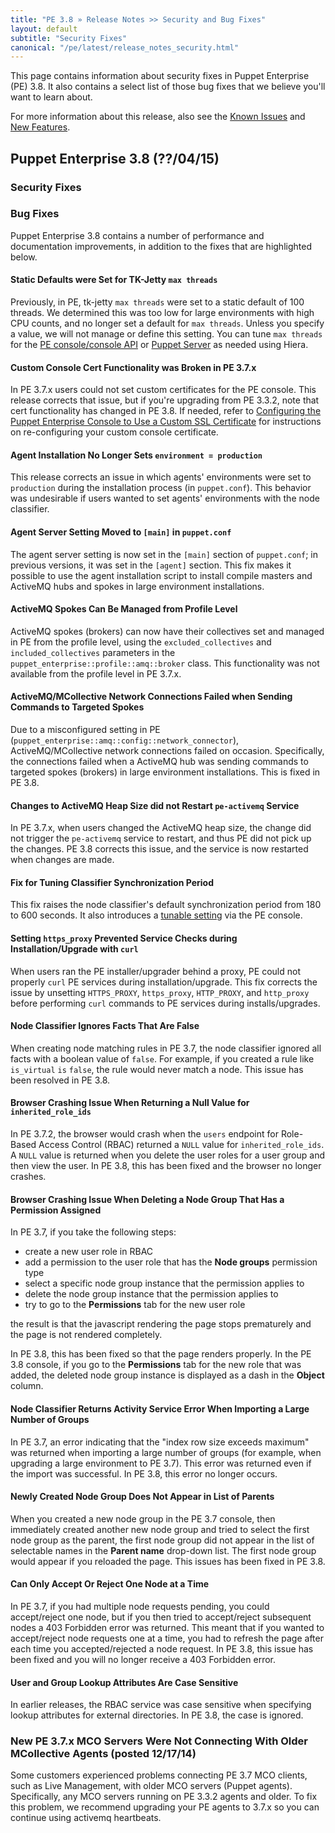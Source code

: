 ```yaml
---
title: "PE 3.8 » Release Notes >> Security and Bug Fixes"
layout: default
subtitle: "Security Fixes"
canonical: "/pe/latest/release_notes_security.html"
---
```


This page contains information about security fixes in Puppet Enterprise (PE) 3.8. It also contains a select list of those bug fixes that we believe you'll want to learn about.

For more information about this release, also see the [Known Issues](./release_notes_known_issues.html) and [New Features](./release_notes.html).

## Puppet Enterprise 3.8 (??/04/15)

### Security Fixes

### Bug Fixes

Puppet Enterprise 3.8 contains a number of performance and documentation improvements, in addition to the fixes that are highlighted below.

#### Static Defaults were Set for TK-Jetty `max threads`

Previously, in PE, tk-jetty `max threads` were set to a static default of 100 threads. We determined this was too low for large environments with high CPU counts, and no longer set a default for `max threads`. Unless you specify a value, we will not manage or define this setting. You can tune `max threads` for the [PE console/console API](./console_config.html#tuning-max-threads-on-the-pe-console-and-console-api) or [Puppet Server](./config_puppetserver.html#tuning-max-threads-on-puppet-server) as needed using Hiera.

#### Custom Console Cert Functionality was Broken in PE 3.7.x

In PE 3.7.x users could not set custom certificates for the PE console. This release corrects that issue, but if you're upgrading from PE 3.3.2, note that cert functionality has changed in PE 3.8. If needed, refer to [Configuring the Puppet Enterprise Console to Use a Custom SSL Certificate](./custom_console_cert.html) for instructions on re-configuring your custom console certificate.

#### Agent Installation No Longer Sets `environment = production` 

This release corrects an issue in which agents' environments were set to `production` during the installation process (in `puppet.conf`). This behavior was undesirable if users wanted to set agents' environments with the node classifier. 

#### Agent Server Setting Moved to `[main]` in `puppet.conf`

The agent server setting is now set in the `[main]` section of `puppet.conf`; in previous versions, it was set in the `[agent]` section. This fix makes it possible to use the agent installation script to install compile masters and ActiveMQ hubs and spokes in large environment installations. 

#### ActiveMQ Spokes Can Be Managed from Profile Level

ActiveMQ spokes (brokers) can now have their collectives set and managed in PE from the profile level, using the `excluded_collectives` and `included_collectives` parameters in the `puppet_enterprise::profile::amq::broker` class. This functionality was not available from the profile level in PE 3.7.x. 

#### ActiveMQ/MCollective Network Connections Failed when Sending Commands to Targeted Spokes

Due to a misconfigured setting in PE (`puppet_enterprise::amq::config::network_connector`), ActiveMQ/MCollective network connections failed on occasion. Specifically, the connections failed when a ActiveMQ hub was sending commands to targeted spokes (brokers) in large environment installations. This is fixed in PE 3.8. 

#### Changes to ActiveMQ Heap Size did not Restart `pe-activemq` Service

In PE 3.7.x, when users changed the ActiveMQ heap size, the change did not trigger the `pe-activemq` service to restart, and thus PE did not pick up the changes. PE 3.8 corrects this issue, and the service is now restarted when changes are made. 

#### Fix for Tuning Classifier Synchronization Period

This fix raises the node classifier's default synchronization period from 180 to 600 seconds. It also introduces a [tunable setting](./console_config.html#tuning-the-classifier-synchronization-period) via the PE console. 

#### Setting `https_proxy` Prevented Service Checks during Installation/Upgrade with `curl`

When users ran the PE installer/upgrader behind a proxy, PE could not properly `curl` PE services during installation/upgrade. This fix corrects the issue by unsetting `HTTPS_PROXY`, `https_proxy`, `HTTP_PROXY`, and `http_proxy` before performing `curl` commands to PE services during installs/upgrades. 
 
#### Node Classifier Ignores Facts That Are False

When creating node matching rules in PE 3.7, the node classifier ignored all facts with a boolean value of `false`. For example, if you created a rule like `is_virtual` `is` `false`, the rule would never match a node. This issue has been resolved in PE 3.8.

#### Browser Crashing Issue When Returning a Null Value for `inherited_role_ids`

In PE 3.7.2, the browser would crash when the `users` endpoint for Role-Based Access Control (RBAC) returned a `NULL` value for `inherited_role_ids`. A `NULL` value is returned when you delete the user roles for a user group and then view the user. In PE 3.8, this has been fixed and the browser no longer crashes.

#### Browser Crashing Issue When Deleting a Node Group That Has a Permission Assigned

In PE 3.7, if you take the following steps:

- create a new user role in RBAC
- add a permission to the user role that has the **Node groups** permission type
- select a specific node group instance that the permission applies to
- delete the node group instance that the permission applies to
- try to go to the **Permissions** tab for the new user role 

the result is that the javascript rendering the page stops prematurely and the page is not rendered completely. 

In PE 3.8, this has been fixed so that the page renders properly. In the PE 3.8 console, if you go to the **Permissions** tab for the new role that was added, the deleted node group instance is displayed as a dash in the **Object** column.

#### Node Classifier Returns Activity Service Error When Importing a Large Number of Groups

In PE 3.7, an error indicating that the "index row size exceeds maximum" was returned when importing a large number of groups (for example, when upgrading a large environment to PE 3.7). This error was returned even if the import was successful. In PE 3.8, this error no longer occurs. 

#### Newly Created Node Group Does Not Appear in List of Parents

When you created a new node group in the PE 3.7 console, then immediately created another new node group and tried to select the first node group as the parent, the first node group did not appear in the list of selectable names in the **Parent name** drop-down list. The first node group would appear if you reloaded the page. This issues has been fixed in PE 3.8.

#### Can Only Accept Or Reject One Node at a Time

In PE 3.7, if you had multiple node requests pending, you could accept/reject one node, but if you then tried to accept/reject subsequent nodes a 403 Forbidden error was returned. This meant that if you wanted to accept/reject node requests one at a time, you had to refresh the page after each time you accepted/rejected a node request. In PE 3.8, this issue has been fixed and you will no longer receive a 403 Forbidden error.

#### User and Group Lookup Attributes Are Case Sensitive

In earlier releases, the RBAC service was case sensitive when specifying lookup attributes for external directories. In PE 3.8, the case is ignored.

###  New PE 3.7.x MCO Servers Were Not Connecting With Older MCollective Agents (posted 12/17/14)

Some customers experienced problems connecting PE 3.7 MCO clients, such as Live Management, with older MCO servers (Puppet agents). Specifically, any MCO servers running on PE 3.3.2 agents and older. To fix this problem, we recommend upgrading your PE agents to 3.7.x so you can continue using activemq heartbeats.


